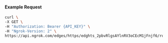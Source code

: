 <!-- Code generated for API Clients. DO NOT EDIT. -->

#### Example Request

```bash
curl \
-X GET \
-H "Authorization: Bearer {API_KEY}" \
-H "Ngrok-Version: 2" \
https://api.ngrok.com/edges/https/edghts_2pbvRlgsAYlnRV3oCEcM1jFnjf6/routes/edghtsrt_2pbvRnF7qQQunzgs7f0AlzsByHw/user_agent_filter
```
